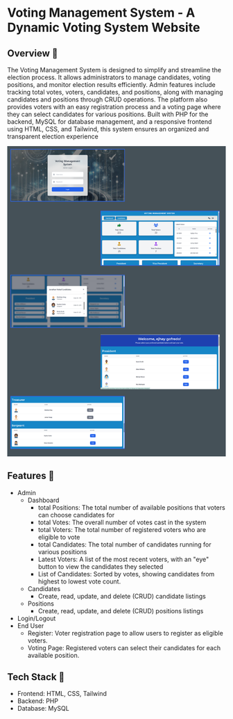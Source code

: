 # Voting Management System - A Dynamic Voting System Website
## Overview 📌
The Voting Management System is designed to simplify and streamline the election process. It allows administrators to manage candidates, voting positions, and monitor election results efficiently. Admin features include tracking total votes, voters, candidates, and positions, along with managing candidates and positions through CRUD operations. The platform also provides voters with an easy registration process and a voting page where they can select candidates for various positions. Built with PHP for the backend, MySQL for database management, and a responsive frontend using HTML, CSS, and Tailwind, this system ensures an organized and transparent election experience

![Logo](Overview.png)

## Features 📌
 - Admin
    - Dashboard
        - total Positions: The total number of available positions that voters can choose candidates for
        - total Votes: The overall number of votes cast in the system
        - total Voters: The total number of registered voters who are eligible to vote
        - total Candidates: The total number of candidates running for various positions
        - Latest Voters: A list of the most recent voters, with an "eye" button to view the candidates they selected
        - List of Candidates: Sorted by votes, showing candidates from highest to lowest vote count.
    - Candidates
        - Create, read, update, and delete (CRUD) candidate listings
    - Positions
        - Create, read, update, and delete (CRUD) positions listings
 - Login/Logout
 - End User
    - Register: Voter registration page to allow users to register as eligible voters.
    - Voting Page: Registered voters can select their candidates for each available position.
 ## Tech Stack 📌
 - Frontend: HTML, CSS, Tailwind
 - Backend: PHP
 - Database: MySQL